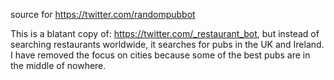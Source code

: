 source for https://twitter.com/randompubbot

This is a blatant copy of: https://twitter.com/_restaurant_bot, but instead of searching restaurants worldwide, it searches for pubs in the UK and Ireland. I have removed the focus on cities because some of the best pubs are in the middle of nowhere.